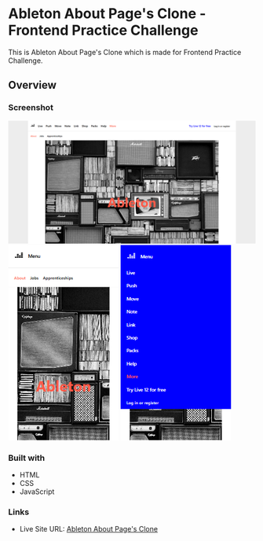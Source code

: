 # Ableton About Page's Clone - Frontend Practice Challenge

This is Ableton About Page's Clone which is made for Frontend Practice Challenge.

## Overview

### Screenshot

![](./assets/images/ableton-about-page-clone-screenshot-desktop.png)
![](./assets/images/ableton-about-page-clone-screenshot-mobile.png)
![](./assets/images/ableton-about-page-clone-screenshot-mobile-menu.png)

### Built with

- HTML
- CSS
- JavaScript

### Links

- Live Site URL: [Ableton About Page's Clone](https://efano-dev.github.io/vanilla-ableton-about-page/)